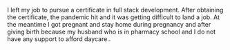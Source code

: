 I left my job to pursue a certificate in full stack development. After obtaining the certificate, the pandemic hit and it was getting difficult to land a job. At the meantime I got pregnant and stay home during pregnancy and after giving birth because my husband who is in pharmacy school and I do not have any support to afford daycare..